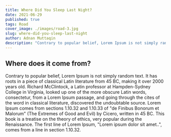 ```yaml
---
title: Where Did You Sleep Last Night?
date: 2021-06-29
published: true
tags: Road
cover_image: ./images/road-3.jpg
slug: where-did-you-sleep-last-night
author: Adnan Muttaqin
description: "Contrary to popular belief, Lorem Ipsum is not simply random text. It has roots in a piece of classical Latin literature."
---
```


## Where does it come from?
Contrary to popular belief, Lorem Ipsum is not simply random text. It has roots in a piece of classical Latin literature from 45 BC, making it over 2000 years old. Richard McClintock, a Latin professor at Hampden-Sydney College in Virginia, looked up one of the more obscure Latin words, consectetur, from a Lorem Ipsum passage, and going through the cites of the word in classical literature, discovered the undoubtable source. Lorem Ipsum comes from sections 1.10.32 and 1.10.33 of "de Finibus Bonorum et Malorum" (The Extremes of Good and Evil) by Cicero, written in 45 BC. This book is a treatise on the theory of ethics, very popular during the Renaissance. The first line of Lorem Ipsum, "Lorem ipsum dolor sit amet..", comes from a line in section 1.10.32.